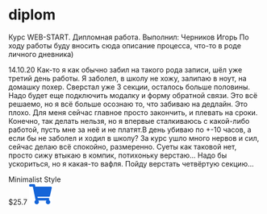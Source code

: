 # diplom

Курс WEB-START. Дипломная работа.
Выполнил: Черников Игорь
По ходу работы буду вносить сюда описание процесса, что-то в роде личного дневника)

14.10.20
Как-то я как обычно забил на такого рода записи, шёл уже третий день работы. Я заболел, в школу не хожу, залипаю в ноут, на домашку похер. Сверстал уже 3 секции, осталось больше половины. Надо будет еще подключить модалку и форму обратной связи. Это всё решаемо, но я всё больше осознаю то, что забиваю на дедлайн. Это плохо. Для меня сейчас главное просто закончить, и плевать на сроки. Конечно, так делать нельзя, но я впервые сталкиваюсь с какой-либо работой, пусть мне за неё и не платят.В день убиваю по +-10 часов, а если бы не заболел и ходил в школу? За курс ушло много нервов и сил, сейчас делаю всё спокойно, размеренно. Суеты как таковой нет, просто сижу втыкаю в компик, потихоньку верстаю...
Надо бы ускориться, но я какая-то вафля. Пойду верстать четвёртую секцию...

<div class="card-info">
  <span class="card-info__name">Minimalist Style</span>
  <div class="card-info-price">
    <span class="card-info-price__price">$25.7</span>
    <a href="#"><img src="img/basket-icon.svg" alt="Add to Shopping Cart" class="basket-icon"></a>
  </div>
  <!-- /.card-info__price -->
</div>
<!-- /.card-info -->
